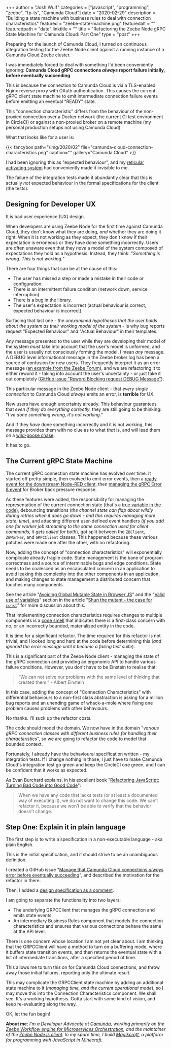 +++
author = "Josh Wulf"
categories = ["javascript", "programming", "zeebe", "fp-ts", "Camunda Cloud"]
date = "2020-02-29"
description = "Building a state machine with business rules to deal with connection characteristics"
featured = "zeebe-state-machine.png"
featuredalt = ""
featuredpath = "date"
linktitle = ""
title = "Refactoring the Zeebe Node gRPC State Machine for Camunda Cloud: Part One"
type = "post"
+++

Preparing for the launch of Camunda Cloud, I turned on continuous integration testing for the Zeebe Node client against a running instance of a Camunda Cloud Zeebe cluster.

I was immediately forced to deal with something I'd been conveniently ignoring: **Camunda Cloud gRPC connections _always_ report failure initially, before eventually succeeding**.

This is because the connection to Camunda Cloud is via a TLS-enabled Nginx reverse proxy with OAuth authentication. This causes the current gRPC client state machine to emit intermediate connection failure events before emitting an eventual "READY" state.

This "connection characteristic" differs from the behaviour of the non-proxied connection over a Docker network (the current CI test environment in CircleCI) or against a non-proxied broker on a remote machine (my personal production setups not using Camunda Cloud).

What that looks like for a user is:

{{< fancybox path="/img/2020/02" file="camunda-cloud-connection-characteristics.png" caption="" gallery="Camunda Cloud" >}}

I had been ignoring this as "expected behaviour", and my [reticular activating system](http://matizmo.com/the-importance-of-ras-and-its-implications-with-your-content-the-cocktail-party-phenomenon/) had conveniently made it invisible to me.

The failure of the integration tests made it abundantly clear that this is actually _not_ expected behaviour in the formal specifications for the client (the tests).

## Designing for Developer UX 

It is bad user experience (UX) design.

When developers are using Zeebe Node for the first time against Camunda Cloud, they don't know what they are doing, _and_ whether they are doing it right. When it is not working as they expect, they don't know if their expectation is erroneous or they have done something incorrectly. Users are often unaware even that they _have_ a model of the system composed of expectations they hold as a hypothesis. Instead, they think: "_Something is wrong. This is not working._"

There are four things that can be at the cause of this:

* The user has missed a step or made a mistake in their code or configuration.
* There is an intermittent failure condition (network down, service interruption).
* There is a bug in the library.
* The user's expectation is incorrect (actual behaviour is correct, expected behaviour is incorrect).

Surfacing that last one - _the unexamined hypotheses that the user holds about the system as their working model of the system_ - is why bug reports request "Expected Behaviour" and "Actual Behaviour" in their templates.

_Any_ message presented to the user while they are developing their model of the system _must_ take into account that the user's model is unformed, and the user is usually not consciously forming the model. I mean _any_ message. A DEBUG level informational message in the Zeebe broker log has been a source of confusion for new users. They frequently interpret it as an error message ([an example from the Zeebe Forum](https://forum.zeebe.io/t/error-jobs-of-type-not-available-but-workflow-deploys-and-completes/1048)), and we are refactoring it to either reword it - taking into account the user's uncertainty - or just take it out completely ([GitHub issue "Reword Blocking request DEBUG Message"](https://github.com/zeebe-io/zeebe/issues/3890)).

This particular message in the Zeebe Node client - that _every single connection_ to Camunda Cloud _always_ emits an error, is **terrible** for UX. 

New users have enough uncertainty already. This behaviour guarantees that _even if they do everything correctly_, they are still going to be thinking: "_I've done something wrong, it's not working._" 

And if they _have_ done something incorrectly and it is not working, this message provides them with no clue as to what _that_ is, and will lead them on a [wild-goose chase](https://en.wiktionary.org/wiki/wild-goose_chase).

It has to go. 

## The Current gRPC State Machine

The current gRPC connection state machine has evolved over time. It started off pretty simple, then evolved to emit error events, then a [ready event for the downstream Node-RED client](https://github.com/creditsenseau/zeebe-client-node-js/issues/71), then [managing the gRPC Error 8 event](https://github.com/creditsenseau/zeebe-client-node-js/issues/80) for Broker back pressure response.

As these features were added, the responsibility for managing the representation of the current connection state (that's a [true variable in the code]((https://www.joshwulf.com/blog/2020/02/shun-the-mutant##valid-use-of-variables))), debouncing transitions (_the channel state can flap about wildly during retries when it does go down - and this requires managing more state: time_), and attaching different user-defined event handlers (_if you add one for worker job streaming to the same connection used for client commands, it gets called for both_), got split between the `ZBClient`, `ZBWorker`, and `GRPCClient` classes. This happened because these various patches were made one after the other, with no refactoring. 

Now, adding the concept of "connection characteristics" will exponentially complicate already fragile code. State management is the bane of program correctness and a source of interminable bugs and edge conditions. State needs to be coalesced as an encapsulated concern in an application to avoid leaking this complexity into the other components in an application, and making changes to state management a distributed concern that touches many components. 

See the article "[Avoiding Global Mutable State in Browser JS](https://www.joshwulf.com/blog/2020/02/avoid-global-state/)" and the "[Valid use of variables](https://www.joshwulf.com/blog/2020/02/shun-the-mutant##valid-use-of-variables)" section in the article "[Shun the mutant - the case for `const`](https://www.joshwulf.com/blog/2020/02/shun-the-mutant##valid-use-of-variables)" for more discussion about this.

That implementing connection characteristics requires changes to multiple components is a [code smell](https://en.wikipedia.org/wiki/Code_smell) that indicates there is a first-class concern with no, or an incorrectly bounded, materialised entity in the code.

It is time for a significant refactor. The time required for this refactor is not trivial, and I looked long and hard at the code before determining this (_and ignored the error message until it became a failing test suite_). 

This is a significant part of the Zeebe Node client - managing the state of the gRPC connection and providing an ergonomic API to handle various failure conditions. However, you don't have to be Einstein to realise that:

> “We can not solve our problems with the same level of thinking that created them.” - Albert Einstein

In this case, adding the concept of "Connection Characteristics" with differential behaviours to a non-first class abstraction is asking for a million bug reports and an unending game of whack-a-mole where fixing one problem causes problems with other behaviours.

No thanks. I'll suck up the refactor costs.

The code should model the domain. We now have in the domain "_various gRPC connection classes with different business rules for handling their characteristics_", so we are going to refactor the code to model that bounded context.

Fortunately, I already have the behavioural specification written - my integration tests. If I change nothing in those, I just have to make Camunda Cloud's integration test go green and keep the CircleCI one green, and I can be confident that it works as expected.

As Evan Burchard explains, in his excellent book "[Refactoring JavaScript: Turning Bad Code into Good Code](https://www.amazon.com/Refactoring-JavaScript-Turning-Code-Into/dp/1491964928)":

> When we have any code that lacks tests (or at least a documented way of executing it), we do not want to change this code. We can’t refactor it, because we won’t be able to verify that the behavior doesn’t change.

## Step One: Explain it in plain language

The first step is to write a specification in a non-executable language - aka plain English.

This is the initial specification, and it should strive to be an unambiguous definition.

I created a GitHub issue "[Manage that Camunda Cloud connections *always* error before eventually succeeding](https://github.com/creditsenseau/zeebe-client-node-js/issues/133)", and described the motivation for the refactor in there. 

Then, I added a [design specification as a comment](https://github.com/creditsenseau/zeebe-client-node-js/issues/133#issuecomment-592862739).

I am going to separate the functionality into two layers:

* The underlying GRPCClient that manages the gRPC connection and emits state events.
* An intermediary Business Rules component that models the connection characteristics and ensures that various connections behave the same at the API level.

There is one concern whose location I am not yet clear about. I am thinking that the GRPCClient will have a method to turn on a buffering mode, where it buffers state transition events, and then returns the eventual state with a list of intermediate transitions, after a specified period of time.

This allows me to turn this on for Camunda Cloud connections, and throw away those initial failures, reporting only the ultimate result.

This may complicate the GRPCClient state machine by adding an additional state machine to it (_managing time, and the current operational mode_), so I may move this into the Connection Characteristics component. We shall see. It's a working hypothesis. Gotta start with some kind of vision, and keep re-evaluating along the way.

OK, let the fun begin!

**About me**: _I’m a Developer Advocate at [Camunda](https://camunda.com), working primarily on the [Zeebe Workflow engine for Microservices Orchestration](https://zeebe.io), and the maintainer of the [Zeebe Node.js client](https://www.npmjs.com/package/zeebe-node). In my spare time, I build [Magikcraft](https://github.com/Magikcraft), a platform for programming with JavaScript in Minecraft._
